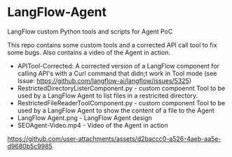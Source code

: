 # LangFlow-Agent
LangFlow custom Python tools and scripts for Agent PoC

This repo contains some custom tools and a corrected API call tool to fix some bugs.  Also contains a video of the Agent in action.

 - APITool-Corrected: A corrected version of a LangFlow component for calling API's with a Curl command that didn;t work in Tool mode (see Issue: https://github.com/langflow-ai/langflow/issues/5325)
 - RestrictedDirectoryListerComponent.py - custom compoennt Tool to be used by a LangFlow Agent to list files in a restricited directory.
 - RestrictedFileReaderToolComponent.py - custom component Tool to be used by a LangFlow Agent to show the content of a file to the Agent
 - LangFlow Agent.png - LangFlow Agent design
 - SEOAgent-Video.mp4 - Video of the Agent in action


https://github.com/user-attachments/assets/d2baccc0-a526-4aeb-aa5e-d9680b5c9985

